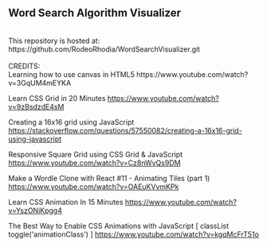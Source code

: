## Word Search Algorithm Visualizer

<br>
This repository is hosted at:
https://github.com/RodeoRhodia/WordSearchVisualizer.git
<br>
<br>
CREDITS:

<br>
Learning how to use canvas in HTML5
https://www.youtube.com/watch?v=3GqUM4mEYKA

Learn CSS Grid in 20 Minutes
https://www.youtube.com/watch?v=9zBsdzdE4sM

Creating a 16x16 grid using JavaScript
https://stackoverflow.com/questions/57550082/creating-a-16x16-grid-using-javascript

Responsive Square Grid using CSS Grid & JavaScript
https://www.youtube.com/watch?v=Cz8nWvQs9DM

Make a Wordle Clone with React #11 - Animating Tiles (part 1)
https://www.youtube.com/watch?v=OAEuKVvmKPk

Learn CSS Animation In 15 Minutes
https://www.youtube.com/watch?v=YszONjKpgg4

The Best Way to Enable CSS Animations with JavaScript [ classList toggle('animationClass') ]
https://www.youtube.com/watch?v=kgqMcFrT51o
